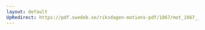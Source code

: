 ```yaml
---
layout: default
UpRedirect: https://pdf.swedeb.se/riksdagen-motions-pdf/1867/mot_1867__ak__00226/mot_1867__ak__00226_002.pdf
---
```

